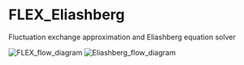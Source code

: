 # FLEX_Eliashberg
Fluctuation exchange approximation and Eliashberg equation solver

![FLEX_flow_diagram](https://user-images.githubusercontent.com/54500787/230445502-c03e8468-27cc-42c7-b4cc-cc1172b63955.svg)
![Eliashberg_flow_diagram](https://user-images.githubusercontent.com/54500787/230445555-81b11e0d-306c-43fd-80b1-e09fa40458c8.svg)
